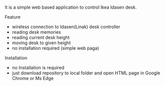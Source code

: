 It is a simple web based application to control Ikea Idasen desk.  
  
Feature
* wireless connection to Idasen(Linak) desk controller
* reading desk memories
* reading current desk height 
* moving desk to given height
* no installation required (simple web paga)

Installation   
* no Installation is required
* just download repository to local folder and open HTML page in Google Chrome or Ms Edge
